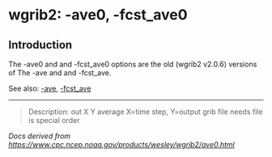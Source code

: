 # wgrib2: -ave0, -fcst_ave0

## Introduction

The -ave0 and
and -fcst_ave0 options are the old
(wgrib2 v2.0.6) versions of
The -ave and
and -fcst_ave.

See also:
[-ave](./ave.html),
[-fcst_ave](./fcst_ave.html)

---

> Description: out X Y average X=time step, Y=output grib file needs file is special order

_Docs derived from <https://www.cpc.ncep.noaa.gov/products/wesley/wgrib2/ave0.html>_
